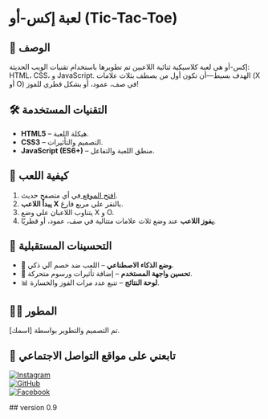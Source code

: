 # لعبة إكس-أو (Tic-Tac-Toe)

## 📝 الوصف
إكس-أو هي لعبة كلاسيكية ثنائية اللاعبين تم تطويرها باستخدام تقنيات الويب الحديثة: HTML، CSS، و JavaScript. الهدف بسيط—أن تكون أول من يصطف بثلاث علامات (X أو O) في صف، عمود، أو بشكل قطري للفوز!

## 🛠️ التقنيات المستخدمة
- **HTML5** – هيكلة اللعبة.
- **CSS3** – التصميم والتأثيرات.
- **JavaScript (ES6+)** – منطق اللعبة والتفاعل.

## 🚀 كيفية اللعب
1. [افتح الموقع ](https://mouaiz-09.github.io/x--o/) في أي متصفح حديث.
2. **يبدأ اللاعب X** بالنقر على مربع فارغ.
3. يتناوب اللاعبان على وضع X و O.
4. **يفوز اللاعب** عند وضع ثلاث علامات متتالية في صف، عمود، أو قطريًا.

## 📌 التحسينات المستقبلية
- 🤖 **وضع الذكاء الاصطناعي** – اللعب ضد خصم آلي ذكي.
- 🎨 **تحسين واجهة المستخدم** – إضافة تأثيرات ورسوم متحركة.
- 📊 **لوحة النتائج** – تتبع عدد مرات الفوز والخسارة.

## 👨‍💻 المطور
تم التصميم والتطوير بواسطة [اسمك].

## 📲 تابعني على مواقع التواصل الاجتماعي
<div >

[![Instagram](https://img.shields.io/badge/Instagram-E4405F?style=for-the-badge&logo=instagram&logoColor=white)](https://www.instagram.com/abde.elmouazi/)  
[![GitHub](https://img.shields.io/badge/GitHub-181717?style=for-the-badge&logo=github&logoColor=white)](https://github.com/mouaiz-09)  
[![Facebook](https://img.shields.io/badge/Facebook-1877F2?style=for-the-badge&logo=facebook&logoColor=white)](https://www.facebook.com/profile.php?id=61572746877849)
  
</div>
## version 0.9 

